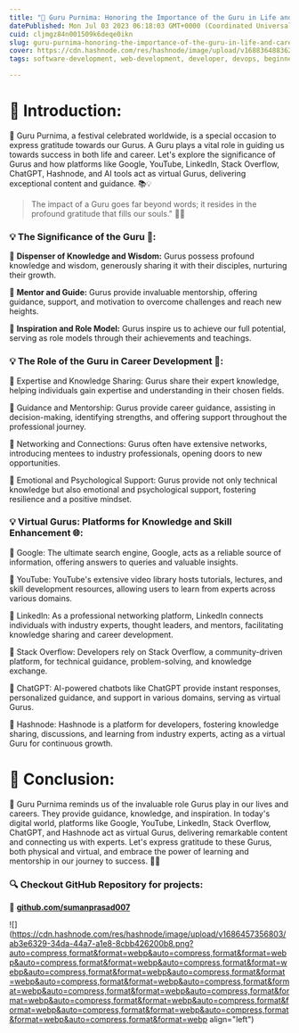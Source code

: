 ```yaml
---
title: "🌟 Guru Purnima: Honoring the Importance of the Guru in Life and Career Development 🚀"
datePublished: Mon Jul 03 2023 06:18:03 GMT+0000 (Coordinated Universal Time)
cuid: cljmgz84n001509k6deqe0ikn
slug: guru-purnima-honoring-the-importance-of-the-guru-in-life-and-career-development
cover: https://cdn.hashnode.com/res/hashnode/image/upload/v1688364883625/f91657a4-4a18-4f7b-aafe-ff5c4615832e.png
tags: software-development, web-development, developer, devops, beginners

---
```


# **📍** Introduction:

🌺 Guru Purnima, a festival celebrated worldwide, is a special occasion to express gratitude towards our Gurus. A Guru plays a vital role in guiding us towards success in both life and career. Let's explore the significance of Gurus and how platforms like Google, YouTube, LinkedIn, Stack Overflow, ChatGPT, Hashnode, and AI tools act as virtual Gurus, delivering exceptional content and guidance. 📚💡

> The impact of a Guru goes far beyond words; it resides in the profound gratitude that fills our souls." 🌟💖

### **💡** The Significance of the Guru 🙏:

🌟 **Dispenser of Knowledge and Wisdom:** Gurus possess profound knowledge and wisdom, generously sharing it with their disciples, nurturing their growth.

🌟 **Mentor and Guide:** Gurus provide invaluable mentorship, offering guidance, support, and motivation to overcome challenges and reach new heights.

🌟 **Inspiration and Role Model:** Gurus inspire us to achieve our full potential, serving as role models through their achievements and teachings.

### **💡** The Role of the Guru in Career Development 💼:

🌟 Expertise and Knowledge Sharing: Gurus share their expert knowledge, helping individuals gain expertise and understanding in their chosen fields.

🌟 Guidance and Mentorship: Gurus provide career guidance, assisting in decision-making, identifying strengths, and offering support throughout the professional journey.

🌟 Networking and Connections: Gurus often have extensive networks, introducing mentees to industry professionals, opening doors to new opportunities.

🌟 Emotional and Psychological Support: Gurus provide not only technical knowledge but also emotional and psychological support, fostering resilience and a positive mindset.

### **💡** Virtual Gurus: Platforms for Knowledge and Skill Enhancement 🌐:

🌟 Google: The ultimate search engine, Google, acts as a reliable source of information, offering answers to queries and valuable insights.

🌟 YouTube: YouTube's extensive video library hosts tutorials, lectures, and skill development resources, allowing users to learn from experts across various domains.

🌟 LinkedIn: As a professional networking platform, LinkedIn connects individuals with industry experts, thought leaders, and mentors, facilitating knowledge sharing and career development.

🌟 Stack Overflow: Developers rely on Stack Overflow, a community-driven platform, for technical guidance, problem-solving, and knowledge exchange.

🌟 ChatGPT: AI-powered chatbots like ChatGPT provide instant responses, personalized guidance, and support in various domains, serving as virtual Gurus.

🌟 Hashnode: Hashnode is a platform for developers, fostering knowledge sharing, discussions, and learning from industry experts, acting as a virtual Guru for continuous growth.

# **📍** Conclusion:

🌻 Guru Purnima reminds us of the invaluable role Gurus play in our lives and careers. They provide guidance, knowledge, and inspiration. In today's digital world, platforms like Google, YouTube, LinkedIn, Stack Overflow, ChatGPT, and Hashnode act as virtual Gurus, delivering remarkable content and connecting us with experts. Let's express gratitude to these Gurus, both physical and virtual, and embrace the power of learning and mentorship in our journey to success. 🌈🚀

### **🔍 Checkout GitHub Repository for projects:**

**🔗** [**github.com/sumanprasad007**](http://github.com/sumanprasad007)

![](https://cdn.hashnode.com/res/hashnode/image/upload/v1686457356803/ab3e6329-34da-44a7-a1e8-8cbb426200b8.png?auto=compress,format&format=webp&auto=compress,format&format=webp&auto=compress,format&format=webp&auto=compress,format&format=webp&auto=compress,format&format=webp&auto=compress,format&format=webp&auto=compress,format&format=webp&auto=compress,format&format=webp&auto=compress,format&format=webp&auto=compress,format&format=webp&auto=compress,format&format=webp&auto=compress,format&format=webp&auto=compress,format&format=webp&auto=compress,format&format=webp&auto=compress,format&format=webp align="left")